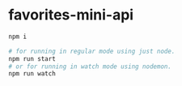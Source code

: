 # favorites-mini-api

```bash
npm i

# for running in regular mode using just node.
npm run start
# or for running in watch mode using nodemon.
npm run watch
```
